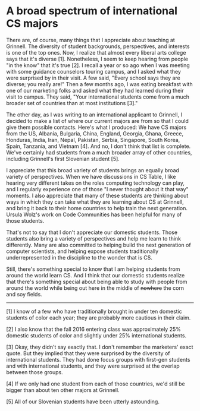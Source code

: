 A broad spectrum of international CS majors
===========================================

There are, of course, many things that I appreciate about teaching
at Grinnell.  The diversity of student backgrounds, perspectives,
and interests is one of the top ones.  Now, I realize that almost every
liberal arts college says that it's diverse [1].  Nonetheless, I seem
to keep hearing from people "in the know" that it's true [2].  I recall a
year or so ago when I was meeting with some guidance counselors touring
campus, and I asked what they were surprised by in their visit.  A few
said, "Every school says they are diverse; you really are!"  Then a few
months ago, I was eating breakfast with one of our marketing folks and
asked what they had learned during their visit to campus.  They said,
"Your international students come from a much broader set of
countries than at most institutions [3]."

The other day, as I was writing to an international applicant to Grinnell,
I decided to make a list of where our current majors are from so that I
could give them possible contacts.  Here's what I produced: We have CS
majors from the US, Albania, Bulgaria, China, England, Georgia, Ghana,
Greece, Honduras, India, Iran, Nepal, Pakistan, Serbia, Singapore, South
Korea, Spain, Tanzania, and Vietnam [4].  And no, I don't think that list
is complete.  We've certainly had students from a much broader array of
other countries, including Grinnell's first Slovenian student [5].

I appreciate that this broad variety of students brings an equally
broad variety of perspectives.  When we have discussions in CS Table,
I like hearing very different takes on the roles computing technology
can play, and I regularly experience one of those "I never thought about
it that way" moments.  I also appreciate that many of these students
are thinking about ways in which they can take what they are learning
about CS at Grinnell, and bring it back to their home countries to help
train the next generation.  Ursula Wolz's work on Code Communities has
been helpful for many of those students.

That's not to say that I don't appreciate our domestic students.
Those students also bring a variety of perspectives and help me learn
to think differently.  Many are also committed to helping build the
next generation of computer scientists, and helping expose students
traditionally underrepresented in the discipline to the wonder that is CS.

Still, there's something special to know that I am helping students from
around the world learn CS.  And I think that our domestic students
realize that there's something special about being able to study
with people from around the world while being out here in the middle of
<strike>nowhere</strike> the corn and soy fields.

---

[1] I know of a few who have traditionally brought in under ten domestic
students of color each year; they are probably more cautious in their
claim.

[2] I also know that the fall 2016 entering class was approximately 25%
domestic students of color and slightly under 25% international students.

[3] Okay, they didn't say exactly that.  I don't remember the marketers'
exact quote.  But they implied that they were surprised by the diversity
of international students.  They had done focus groups with first-gen
students and with international students, and they were surprised at
the overlap between those groups.

[4] If we only had one student from each of those countries, we'd still 
be bigger than about ten other majors at Grinnell.

[5] All of our Slovenian students have been utterly astounding.
